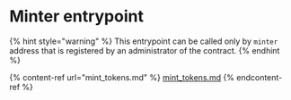 # Minter entrypoint

{% hint style="warning" %}
This entrypoint can be called only by `minter` address that is registered by an administrator of the contract.
{% endhint %}

{% content-ref url="mint_tokens.md" %}
[mint\_tokens.md](mint\_tokens.md)
{% endcontent-ref %}
